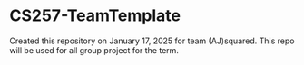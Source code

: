 # CS257-TeamTemplate

Created this repository on January 17, 2025 for team (AJ)squared. This repo will be used for all group project for the term. 
